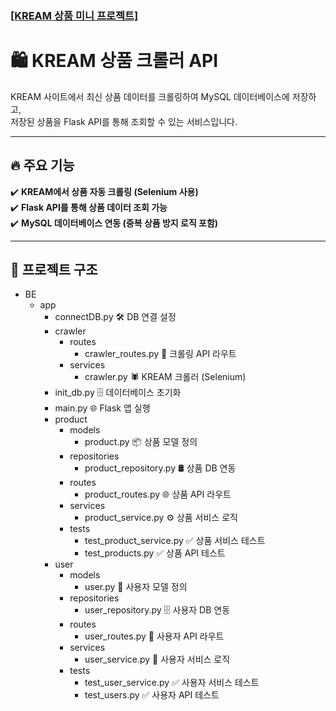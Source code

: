 ### [[KREAM 상품 미니 프로젝트]](https://github.com/socical-dev/oz_html_css_js/tree/8c0920f24d84f363f0fc19d7ad8c988380f34cbe/day4/shop-crawl)

# 🛍️ KREAM 상품 크롤러 API

KREAM 사이트에서 최신 상품 데이터를 크롤링하여 MySQL 데이터베이스에 저장하고,  
저장된 상품을 Flask API를 통해 조회할 수 있는 서비스입니다.

---

## 🔥 주요 기능
✔️ **KREAM에서 상품 자동 크롤링 (Selenium 사용)**  
✔️ **Flask API를 통해 상품 데이터 조회 가능**  
✔️ **MySQL 데이터베이스 연동 (중복 상품 방지 로직 포함)**  

---

## 📌 프로젝트 구조
<div class="tree">
            <ul>
                <li>BE
                    <ul>
                        <li>app
                            <ul>
                                <li class="file">connectDB.py 🛠️ DB 연결 설정</li>
                                <li>crawler
                                    <ul>
                                        <li>routes
                                            <ul>
                                                <li class="file">crawler_routes.py 🚀 크롤링 API 라우트</li>
                                            </ul>
                                        </li>
                                        <li>services
                                            <ul>
                                                <li class="file">crawler.py 🕷️ KREAM 크롤러 (Selenium)</li>
                                            </ul>
                                        </li>
                                    </ul>
                                </li>
                                <li class="file">init_db.py 🗄️ 데이터베이스 초기화</li>
                                <li class="file">main.py 🌐 Flask 앱 실행</li>
                                <li>product
                                    <ul>
                                        <li>models
                                            <ul>
                                                <li class="file">product.py 📦 상품 모델 정의</li>
                                            </ul>
                                        </li>
                                        <li>repositories
                                            <ul>
                                                <li class="file">product_repository.py 🛢️ 상품 DB 연동</li>
                                            </ul>
                                        </li>
                                        <li>routes
                                            <ul>
                                                <li class="file">product_routes.py 🌐 상품 API 라우트</li>
                                            </ul>
                                        </li>
                                        <li>services
                                            <ul>
                                                <li class="file">product_service.py ⚙️ 상품 서비스 로직</li>
                                            </ul>
                                        </li>
                                        <li>tests
                                            <ul>
                                                <li class="file">test_product_service.py ✅ 상품 서비스 테스트</li>
                                                <li class="file">test_products.py ✅ 상품 API 테스트</li>
                                            </ul>
                                        </li>
                                    </ul>
                                </li>
                                <li>user
                                    <ul>
                                        <li>models
                                            <ul>
                                                <li class="file">user.py 👤 사용자 모델 정의</li>
                                            </ul>
                                        </li>
                                        <li>repositories
                                            <ul>
                                                <li class="file">user_repository.py 🗄️ 사용자 DB 연동</li>
                                            </ul>
                                        </li>
                                        <li>routes
                                            <ul>
                                                <li class="file">user_routes.py 🔗 사용자 API 라우트</li>
                                            </ul>
                                        </li>
                                        <li>services
                                            <ul>
                                                <li class="file">user_service.py 🔧 사용자 서비스 로직</li>
                                            </ul>
                                        </li>
                                        <li>tests
                                            <ul>
                                                <li class="file">test_user_service.py ✅ 사용자 서비스 테스트</li>
                                                <li class="file">test_users.py ✅ 사용자 API 테스트</li>
                                            </ul>
                                        </li>
                                    </ul>
                                </li>
                            </ul>
                        </li>
                    </ul>
                </li>
            </ul>
        </div>
